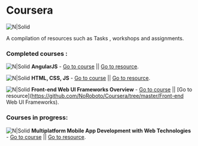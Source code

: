 # Coursera
![N|Solid](http://archiveteam.org/images/4/49/Coursera_logo.png)

A compilation of resources such as Tasks , workshops and assignments.
### Completed  courses :

 ![N|Solid](https://www.angularjs.org/favicon.ico) **AngularJS**  - [Go to course](https://www.coursera.org/learn/angular-js) ||  [Go to resource](https://github.com/NoRoboto/Coursera/tree/master/AngularJs).

 ![N|Solid](https://cdn0.iconfinder.com/data/icons/HTML5/64/HTML_Logo.png) **HTML, CSS, JS**  - [Go to course](https://www.coursera.org/learn/html-css-javascript) ||  [Go to resource](https://github.com/NoRoboto/Coursera/tree/master/HTML%20-%20CSS%20-%20JS).
 
 ![N|Solid](http://files.softicons.com/download/social-media-icons/classic-social-media-icons-by-brainleaf/png/64x64/bootstrap-icon.png)
**Front-end Web UI Frameworks Overview**  - [Go to course](https://www.coursera.org/learn/web-frameworks) ||  [Go to resource](https://github.com/NoRoboto/Coursera/tree/master/Front-end Web UI Frameworks).

### Courses in progress:

 ![N|Solid](http://d2.alternativeto.net/dist/icons/ionic_91428.png?width=64&height=64&mode=crop&upscale=false)
**Multiplatform Mobile App Development with Web Technologies**  - [Go to course](https://www.coursera.org/learn/hybrid-mobile-development) ||  [Go to resource]().

